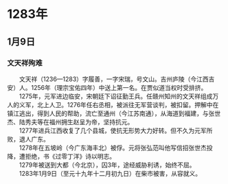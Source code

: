 # 1283年
## 1月9日
### 文天祥殉难
　　文天祥（1236—1283）字履善，一字宋瑞，号文山。吉州庐陵（今江西吉安）人。1256年（理宗宝佑四年）中送上第一名。在贾似道当权时受排挤。<br>　　1275年，元军进边临安，宋朝廷下诏征勤王兵。任赣州知州的文天祥组成万人的义军，北上人卫。1276年任右丞相，被派往无军营谈判，被扣留。押解中在镇江逃出，得到人民的帮助，流亡至通州（今江苏南通），从海道到福建，与张世杰、陆秀夫等在福州拥生赵呈为帝，坚持抗元。<br>　　1277年进兵江西收复了几个县城，使抗无形势大力好转。但不久为元军所败，退人广东。<br>　　1278年在五坡岭（今广东海丰北）被俘。元将张弘范叫他写信招张世杰投降，遭拒绝，书《过零丁洋》诗以明志。<br>　　1279年被送到大都（今北京），囚3年，途经威胁利诱，始终不屈。<br>　　1283年1月9日（至元十九年十二月初九日）在柴市被害，从容就义。
<comment/>